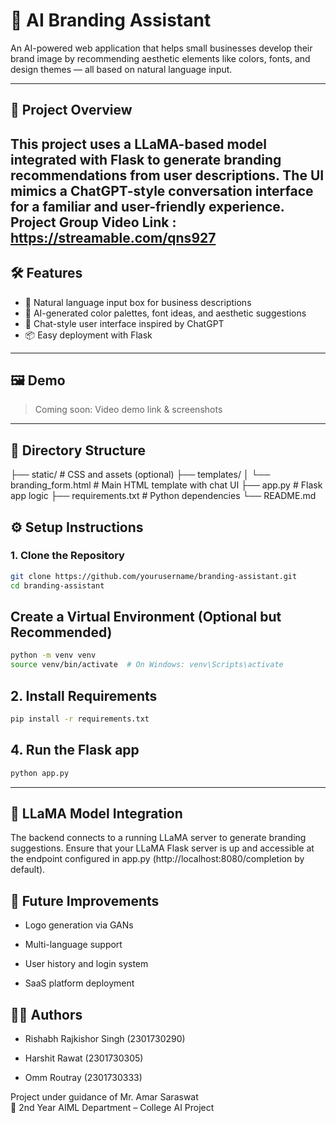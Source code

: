 # 🎨 AI Branding Assistant

An AI-powered web application that helps small businesses develop their brand image by recommending aesthetic elements like colors, fonts, and design themes — all based on natural language input.

---

## 🚀 Project Overview

This project uses a **LLaMA-based model** integrated with **Flask** to generate branding recommendations from user descriptions. The UI mimics a ChatGPT-style conversation interface for a familiar and user-friendly experience.
Project Group Video Link : https://streamable.com/qns927
---

## 🛠️ Features

- 🧠 Natural language input box for business descriptions
- 🎨 AI-generated color palettes, font ideas, and aesthetic suggestions
- 💬 Chat-style user interface inspired by ChatGPT
- 📦 Easy deployment with Flask

---

## 🖼️ Demo

> Coming soon: Video demo link & screenshots

---

## 📂 Directory Structure

├── static/ # CSS and assets (optional)
├── templates/
│ └── branding_form.html # Main HTML template with chat UI
├── app.py # Flask app logic
├── requirements.txt # Python dependencies
└── README.md

## ⚙️ Setup Instructions

### 1. Clone the Repository

```bash
git clone https://github.com/yourusername/branding-assistant.git
cd branding-assistant
```


## Create a Virtual Environment (Optional but Recommended)
```bash
python -m venv venv
source venv/bin/activate  # On Windows: venv\Scripts\activate
```

## 2. Install Requirements
```bash
pip install -r requirements.txt
```

## 4. Run the Flask app
```bash
python app.py
```
---

## 🤖 LLaMA Model Integration
The backend connects to a running LLaMA server to generate branding suggestions. Ensure that your LLaMA Flask server is up and accessible at the endpoint configured in app.py (http://localhost:8080/completion by default).


## 📌 Future Improvements
- Logo generation via GANs

- Multi-language support

- User history and login system

- SaaS platform deployment

## 👨‍💻 Authors
- Rishabh Rajkishor Singh (2301730290)

- Harshit Rawat (2301730305)

- Omm Routray (2301730333)

Project under guidance of Mr. Amar Saraswat\
🌟 2nd Year AIML Department – College AI Project
